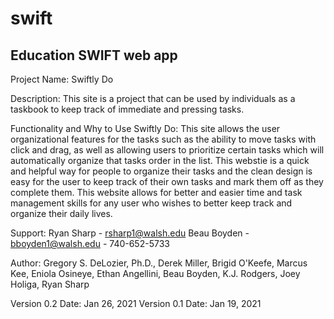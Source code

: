 # swift
## Education SWIFT web app

Project Name: Swiftly Do

Description:
 This site is a project that can be used by individuals as a taskbook to keep track of immediate and pressing tasks.  
 
Functionality and Why to Use Swiftly Do:
 This site allows the user organizational features for the tasks such as the ability to move tasks with click and drag,
 as well as allowing users to prioritize certain tasks which will automatically organize that tasks order in the list.
 This webstie is a quick and helpful way for people to organize their tasks and the clean design is easy for the user 
 to keep track of their own tasks and mark them off as they complete them.  This website allows for better and easier 
 time and task management skills for any user who wishes to better keep track and organize their daily lives.
 
Support:
 Ryan Sharp - rsharp1@walsh.edu
 Beau Boyden - bboyden1@walsh.edu - 740-652-5733
 
Author: Gregory S. DeLozier, Ph.D.,  Derek Miller, Brigid O'Keefe, Marcus Kee, Eniola Osineye, Ethan Angellini, Beau Boyden, 
        K.J. Rodgers, Joey Holiga, Ryan Sharp 

Version 0.2 Date: Jan 26, 2021
Version 0.1 Date: Jan 19, 2021

